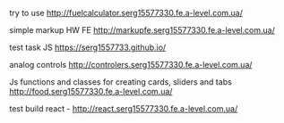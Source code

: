 try to use  http://fuelcalculator.serg15577330.fe.a-level.com.ua/

            
simple markup HW FE     http://markupfe.serg15577330.fe.a-level.com.ua/ 

test task JS   [https://serg1557733.github.io/ ](http://)

analog controls      http://controlers.serg15577330.fe.a-level.com.ua/

Js functions and classes for creating cards, sliders and tabs http://food.serg15577330.fe.a-level.com.ua/  

test build react - http://react.serg15577330.fe.a-level.com.ua/